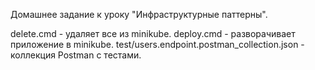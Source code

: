Домашнее задание к уроку "Инфраструктурные паттерны".

delete.cmd  -  удаляет все из minikube.
deploy.cmd  -  разворачивает приложение в minikube.
test/users.endpoint.postman_collection.json  -  коллекция Postman с тестами.
